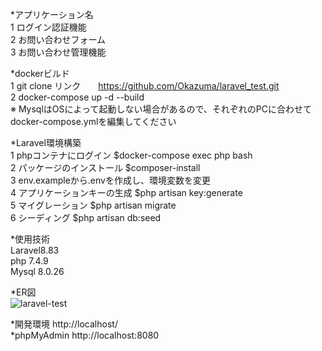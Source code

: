 *アプリケーション名  
    1 ログイン認証機能  
    2 お問い合わせフォーム  
    3 お問い合わせ管理機能  

*dockerビルド  
    1 git clone リンク　　https://github.com/Okazuma/laravel_test.git  
    2 docker-compose up -d --build  
  ※ MysqlはOSによって起動しない場合があるので、それぞれのPCに合わせてdocker-compose.ymlを編集してください  

*Laravel環境構築  
    1 phpコンテナにログイン       $docker-compose exec php bash  
    2 パッケージのインストール     $composer-install  
    3 env.exampleから.envを作成し、環境変数を変更  
    4 アプリケーションキーの生成    $php artisan key:generate  
    5 マイグレーション            $php artisan migrate  
    6 シーディング               $php artisan db:seed  

*使用技術  
    Laravel8.83  
    php 7.4.9  
    Mysql 8.0.26  

*ER図  
    ![laravel-test](https://github.com/Okazuma/laravel_test/assets/160417297/57fc1b28-8b4d-453c-92c4-ecd483aaad84)  

*開発環境 http://localhost/  
*phpMyAdmin http://localhost:8080  


